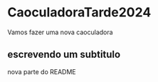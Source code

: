 # CaoculadoraTarde2024
Vamos fazer uma nova caoculadora

## escrevendo um subtitulo
nova parte do README

